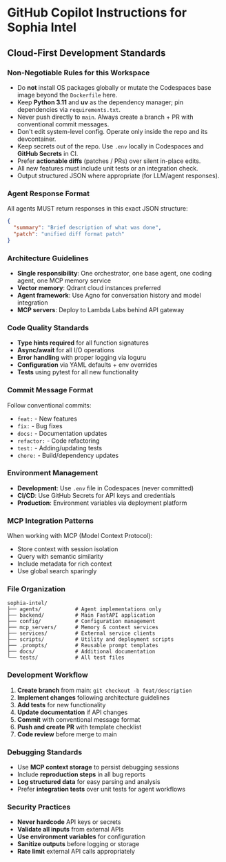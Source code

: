 # GitHub Copilot Instructions for Sophia Intel

## Cloud-First Development Standards

### Non-Negotiable Rules for this Workspace

* Do **not** install OS packages globally or mutate the Codespaces base image beyond the `Dockerfile` here.
* Keep **Python 3.11** and **uv** as the dependency manager; pin dependencies via `requirements.txt`.
* Never push directly to `main`. Always create a branch + PR with conventional commit messages.
* Don't edit system-level config. Operate only inside the repo and its devcontainer.
* Keep secrets out of the repo. Use `.env` locally in Codespaces and **GitHub Secrets** in CI.
* Prefer **actionable diffs** (patches / PRs) over silent in-place edits.
* All new features must include unit tests or an integration check.
* Output structured JSON where appropriate (for LLM/agent responses).

### Agent Response Format

All agents MUST return responses in this exact JSON structure:

```json
{
  "summary": "Brief description of what was done",
  "patch": "unified diff format patch"
}
```

### Architecture Guidelines

- **Single responsibility**: One orchestrator, one base agent, one coding agent, one MCP memory service
- **Vector memory**: Qdrant cloud instances preferred
- **Agent framework**: Use Agno for conversation history and model integration
- **MCP servers**: Deploy to Lambda Labs behind API gateway

### Code Quality Standards

- **Type hints required** for all function signatures
- **Async/await** for all I/O operations
- **Error handling** with proper logging via loguru
- **Configuration** via YAML defaults + env overrides
- **Tests** using pytest for all new functionality

### Commit Message Format

Follow conventional commits:
- `feat:` - New features
- `fix:` - Bug fixes
- `docs:` - Documentation updates
- `refactor:` - Code refactoring
- `test:` - Adding/updating tests
- `chore:` - Build/dependency updates

### Environment Management

- **Development**: Use `.env` file in Codespaces (never committed)
- **CI/CD**: Use GitHub Secrets for API keys and credentials
- **Production**: Environment variables via deployment platform

### MCP Integration Patterns

When working with MCP (Model Context Protocol):
- Store context with session isolation
- Query with semantic similarity
- Include metadata for rich context
- Use global search sparingly

### File Organization

```
sophia-intel/
├── agents/           # Agent implementations only
├── backend/          # Main FastAPI application  
├── config/           # Configuration management
├── mcp_servers/      # Memory & context services
├── services/         # External service clients
├── scripts/          # Utility and deployment scripts
├── .prompts/         # Reusable prompt templates
├── docs/             # Additional documentation
└── tests/            # All test files
```

### Development Workflow

1. **Create branch** from main: `git checkout -b feat/description`
2. **Implement changes** following architecture guidelines
3. **Add tests** for new functionality
4. **Update documentation** if API changes
5. **Commit** with conventional message format
6. **Push and create PR** with template checklist
7. **Code review** before merge to main

### Debugging Standards

- Use **MCP context storage** to persist debugging sessions
- Include **reproduction steps** in all bug reports
- **Log structured data** for easy parsing and analysis
- Prefer **integration tests** over unit tests for agent workflows

### Security Practices

- **Never hardcode** API keys or secrets
- **Validate all inputs** from external APIs
- **Use environment variables** for configuration
- **Sanitize outputs** before logging or storage
- **Rate limit** external API calls appropriately